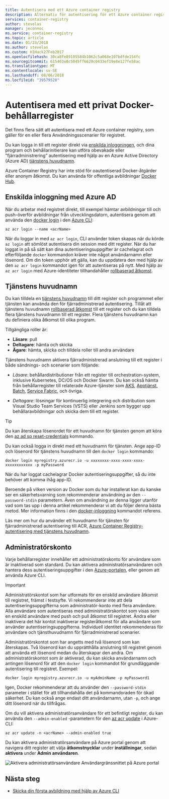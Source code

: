 ```yaml
---
title: Autentisera med ett Azure container registry
description: Alternativ för autentisering för ett Azure container registry, inklusive Azure Active Directory-tjänsten huvudnamn direct och registret inloggningen.
services: container-registry
author: stevelas
manager: jeconnoc
ms.service: container-registry
ms.topic: article
ms.date: 01/23/2018
ms.author: stevelas
ms.custom: H1Hack27Feb2017
ms.openlocfilehash: 30ca8fe89105584b1062c5a068e107bdfde154fc
ms.sourcegitcommit: 615403e8c5045ff6629c0433ef19e8e127fe58ac
ms.translationtype: MT
ms.contentlocale: sv-SE
ms.lasthandoff: 08/06/2018
ms.locfileid: "39579528"
---
```

# <a name="authenticate-with-a-private-docker-container-registry"></a>Autentisera med ett privat Docker-behållarregister

Det finns flera sätt att autentisera med ett Azure container registry, som gäller för en eller flera Användningsscenarier för registret.

Du kan logga in till ett register direkt via [enskilda inloggningen](#individual-login-with-azure-ad), och dina program och behållarinitierare kan utföra obevakade eller ”fjärradministrering” autentisering med hjälp av en Azure Active Directory (Azure AD) [ tjänstens huvudnamn](#service-principal).

Azure Container Registry har inte stöd för oautentiserad Docker-åtgärder eller anonym åtkomst. Du kan använda för offentliga avbildningar [Docker Hub](https://docs.docker.com/docker-hub/).

## <a name="individual-login-with-azure-ad"></a>Enskilda inloggning med Azure AD

När du arbetar med registret direkt, till exempel hämtar avbildningar till och push-överför avbildningar från utvecklingsdatorn, autentisera genom att använda den [docker login](/cli/azure/acr?view=azure-cli-latest#az-acr-login) i den [Azure CLI](/cli/azure/install-azure-cli):

```azurecli
az acr login --name <acrName>
```

När du loggar in med `az acr login`, CLI använder token skapas när du körde `az login` att sömlöst autentisera din session med ditt register. När du har loggat in på så sätt kan dina autentiseringsuppgifter är cachelagrat och efterföljande `docker` kommandon kräver inte något användarnamn eller lösenord. Om din token upphör att gälla, kan du uppdatera den med hjälp av den `az acr login` kommandot igen för att autentiseras på nytt. Med hjälp av `az acr login` med Azure-identiteter tillhandahåller [rollbaserad åtkomst](../role-based-access-control/role-assignments-portal.md).

## <a name="service-principal"></a>Tjänstens huvudnamn

Du kan tilldela en [tjänstens huvudnamn](../active-directory/develop/app-objects-and-service-principals.md) till ditt register och programmet eller tjänsten kan använda den för fjärradministrerad autentisering. Tillåt att tjänstens huvudnamn [rollbaserad åtkomst](../role-based-access-control/role-assignments-portal.md) till ett register och du kan tilldela flera tjänstens huvudnamn till ett register. Flera tjänstens huvudnamn kan du definiera olika åtkomst till olika program.

Tillgängliga roller är:

  * **Läsare**: pull
  * **Deltagare**: hämta och skicka
  * **Ägare**: hämta, skicka och tilldela roller till andra användare

Tjänstens huvudnamn aktivera fjärradministrerad anslutning till ett register i både sändnings- och scenarier som följande:

  * *Läsare*: behållardistributioner från ett register till orchestration-system, inklusive Kubernetes, DC/OS och Docker Swarm. Du kan också hämta från behållarregister till relaterade Azure-tjänster som [AKS](../aks/index.yml), [Apptjänst](../app-service/index.yml), [Batch](../batch/index.yml), [Service Fabric](/azure/service-fabric/), och övriga.

  * *Deltagare*: lösningar för kontinuerlig integrering och distribution som Visual Studio Team Services (VSTS) eller Jenkins som bygger upp behållaravbildningar och skicka dem till ett register.

> [!TIP]
> Du kan återskapa lösenordet för ett huvudnamn för tjänsten genom att köra den [az ad sp reset-credentials](/cli/azure/ad/sp?view=azure-cli-latest#az-ad-sp-reset-credentials) kommando.
>

Du kan också logga in direkt med ett huvudnamn för tjänsten. Ange app-ID och lösenord för tjänstens huvudnamn till den `docker login` kommando:

```
docker login myregistry.azurecr.io -u xxxxxxxx-xxxx-xxxx-xxxx-xxxxxxxxxxxx -p myPassword
```

När du har loggat cachelagrar Docker autentiseringsuppgifter, så du inte behöver att komma ihåg app-ID.

Beroende på vilken version av Docker som du har installerat kan du kanske ser en säkerhetsvarning som rekommenderar användning av den `--password-stdin` parametern. Även om användning av denna ligger utanför vad som tas upp i denna artikel rekommenderar vi att du följer denna bästa metod. Mer information finns i den [docker-inloggning](https://docs.docker.com/engine/reference/commandline/login/) kommandot referens.

Läs mer om hur du använder ett huvudnamn för tjänsten för fjärradministrerad autentisering till ACR, [Azure Container Registry-autentisering med tjänstens huvudnamn](container-registry-auth-service-principal.md).

## <a name="admin-account"></a>Administratörskonto

Varje behållarregister innehåller ett administratörskonto för användare som är inaktiverad som standard. Du kan aktivera administratörsanvändaren och hantera dess autentiseringsuppgifter i den [Azure-portalen](container-registry-get-started-portal.md#create-a-container-registry), eller genom att använda Azure CLI.

> [!IMPORTANT]
> Administratörskontot som har utformats för en enskild användare åtkomst till registret, främst i testsyfte. Vi rekommenderar inte att dela autentiseringsuppgifterna som administratör-konto med flera användare. Alla användare som autentiseras med administratörskontot som visas som en enskild användare med push och pull åtkomst till registret. Ändra eller inaktivera det här kontot inaktiverar registeråtkomst för alla användare som använder autentiseringsuppgifterna. Individuell identitet rekommenderas för användare och tjänsthuvudnamn för fjärradministrerad scenarier.
>

Administratörskontot som har angetts med två lösenord som kan återskapas. Två lösenord kan du upprätthålla anslutning till registret genom att använda ett lösenord medan du återskapar den andra. Om administratörskontot som är aktiverad, du kan skicka användarnamn och antingen lösenord för att den `docker login` kommandot för grundläggande autentisering till registret. Exempel:

```
docker login myregistry.azurecr.io -u myAdminName -p myPassword1
```

Igen, Docker rekommenderar att du använder den `--password-stdin` parameter i stället för att tillhandahålla det på kommandoraden för ökad säkerhet. Du kan också ange endast ditt användarnamn, utan `-p`, och ange ditt lösenord när du tillfrågas.

Om du vill aktivera administratörsanvändare för ett befintligt register, du kan använda den `--admin-enabled` -parametern för den [az acr update](/cli/azure/acr?view=azure-cli-latest#az-acr-update) i Azure-CLI:

```azurecli
az acr update -n <acrName> --admin-enabled true
```

Du kan aktivera administratörsanvändare på Azure portal genom att navigera ditt register att välja **åtkomstnycklar** under **inställningar**, sedan **aktivera** under **Admin användaren**.

![Aktivera administratörsanvändare Användargränssnittet på Azure portal][auth-portal-01]

## <a name="next-steps"></a>Nästa steg

* [Skicka din första avbildning med hjälp av Azure CLI](container-registry-get-started-azure-cli.md)

<!-- IMAGES -->
[auth-portal-01]: ./media/container-registry-authentication/auth-portal-01.png
